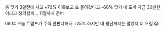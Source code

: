 총 맞기 3일전에 사고 +70% 이득보고
또 들어갔다고 -60% 맞기
내 도박 자금 30만원이라고 생각할께... 11월까지 존버

09.14
오늘 트럼프가 주식 안판다해서 +25% 하지만 내 평단까지는 멀었지 더 오렴 😱